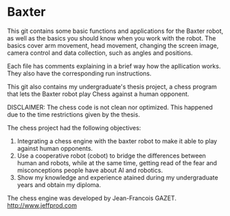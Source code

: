 # Baxter

This git contains some basic functions and applications for the Baxter robot, as well as the basics you should know when you work with the robot.
The basics cover arm movement, head movement, changing the screen image, camera control and data collection, such as angles and positions.

Each file has comments explaining in a brief way how the apllication works. They also have the corresponding run instructions.

This git also contains my undergraduate's thesis project, a chess program that lets the Baxter robot play Chess against a human opponent.

DISCLAIMER: The chess code is not clean nor optimized. This happened due to the time restrictions given by the thesis.

The chess project had the following objectives:
1) Integrating a chess engine with the baxter robot to make it able to play against human opponents.
2) Use a cooperative robot (cobot) to bridge the differences between human and robots, while at the same time, getting read of the fear and misconceptions people have about AI and robotics.
3) Show my knowledge and experience atained during my undergraduate years and obtain my diploma.

The chess engine was developed by Jean-Francois GAZET. http://www.jeffprod.com
